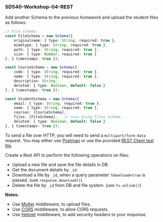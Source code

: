 ### SD540-Workshop-04-REST
Add another Schema to the previous homework and upload the student files as follows:
```typescript
// File schema:
const FileSchema = new Schema({
    originalname: { type: String, required: true },
    mimetype: { type: String, required: true },
    path: { type: String, required: true },
    size: { type: Number, required: true }
}, { timestamps: true });

const CourseSchema = new Schema({
    code: { type: String, required: true },
    name: { type: String, required: true },
    description: String,
    deleted: { type: Boolean, default: false }
}, { timestamps: true });

const StudentSchema = new Schema({
    email: { type: String, required: true },
    name: { type: String, required: true },
    courses: [CourseSchema],
    files: [FileSchema],   // <=== Using files schema
    deleted: { type: Boolean, default: false }
}, { timestamps: true });
```
To send a file over HTTP, you will need to send a `multipart/form-data` request. You may either use [Postman](https://www.postman.com/) or use the provided [REST Client test file](./test.http).
  
Create a Rest API to perform the following operations on files:
* Upload a new file and save the file details in DB.
* Get the document details by `_id`.
* Download a file by `_id`, when a query parameter `?download=true` is passed. (use `response.download()`)
* Delete the file by `_id` from DB and file system. (use `fs.unlink()`)
  
**Notes:**
* Use [Multer](https://www.npmjs.com/package/multer) middleware, to upload files.
* Use [CORS](https://www.npmjs.com/package/cors) middleware, to allow CORS requests.
* Use [Helmet](https://www.npmjs.com/package/helmet) middleware, to add security headers to your response.

